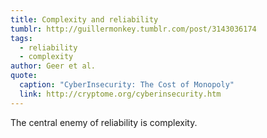 ```yaml
---
title: Complexity and reliability
tumblr: http://guillermonkey.tumblr.com/post/3143036174
tags:
  - reliability
  - complexity
author: Geer et al.
quote:
  caption: "CyberInsecurity: The Cost of Monopoly"
  link: http://cryptome.org/cyberinsecurity.htm
---
```


The central enemy of reliability is complexity.
